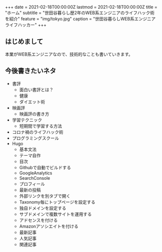 +++
date = 2021-02-18T00:00:00Z
lastmod = 2021-02-18T00:00:00Z
title = "ホーム"
subtitle = "世田谷暮らし歴2年のWEB系エンジニアのライフハック術を紹介"
feature = "img/tokyo.jpg"
caption = "世田谷暮らしWEB系エンジニアライフハッカー"
+++

## はじめまして
本業がWEB系エンジニアなので、技術的なことも書いていきます。

## 今後書きたいネタ
- 書評
  - 面白い書評とは？
  - 健康
  - ダイエット術
- 映画評
  - 映画評の書き方
- 学習テクニック
  - 短期間で学習する方法
- コロナ禍のライフハック術
- プログラミングスクール
- Hugo
  - 基本文法
  - テーマ自作
  - 目次
  - Githubで自動でビルドする
  - GoogleAnalytics
  - SearchConsole
  - プロフィール
  - 最新の投稿
  - 外部リンクを別タブで開く
  - Taxonomy毎にトップページを設定する
  - 独自ドメインを設定する
  - サブドメインで複数サイトを運用する
  - アドセンスを付ける
  - Amazonアソシエイトを付ける
  - 最新記事
  - 人気記事
  - 関連記事